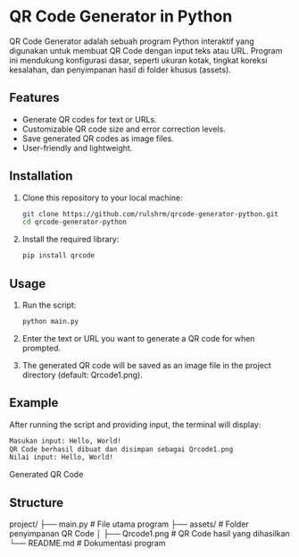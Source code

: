 # QR Code Generator in Python

QR Code Generator adalah sebuah program Python interaktif yang digunakan untuk membuat QR Code dengan input teks atau URL. Program ini mendukung konfigurasi dasar, seperti ukuran kotak, tingkat koreksi kesalahan, dan penyimpanan hasil di folder khusus (assets).

## Features

- Generate QR codes for text or URLs.
- Customizable QR code size and error correction levels.
- Save generated QR codes as image files.
- User-friendly and lightweight.

## Installation

1. Clone this repository to your local machine:
   ```bash
   git clone https://github.com/rulshrm/qrcode-generator-python.git
   cd qrcode-generator-python
   ```

2. Install the required library:
   ```bash
   pip install qrcode
   ```

## Usage

1. Run the script:
    ```bash
    python main.py
    ```
2. Enter the text or URL you want to generate a QR code for when prompted.

3. The generated QR code will be saved as an image file in the project directory (default: Qrcode1.png).

## Example

After running the script and providing input, the terminal will display:
  ```bash
  Masukan input: Hello, World!
  QR Code berhasil dibuat dan disimpan sebagai Qrcode1.png
  Nilai input: Hello, World!
  ```
  Generated QR Code

## Structure
project/
├── main.py               # File utama program
├── assets/               # Folder penyimpanan QR Code
│   ├── Qrcode1.png       # QR Code hasil yang dihasilkan
└── README.md             # Dokumentasi program
